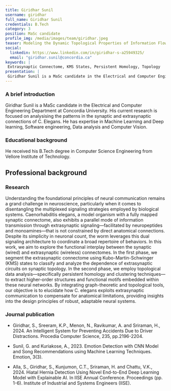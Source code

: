 ```yaml
---
title: Giridhar Sunil
username: giridhar
full_name: Giridhar Sunil
credentials: B.Tech
category: 3
position: MaSc candidate
profile_img: /media/images/team/giridhar.jpeg
teaser: Modeling the Dynamic Topological Properties of Information Flow in the Structural Connectome of Caenorhabditis elegans
social: 
  linkedin: https://www.linkedin.com/in/giridhar-s-a25949325/
  email: "giridhar.sunil@concordia.ca"
keywords: |
 Extrasynaptic Connectome, KMS States, Persistent Homology, Topology
presentation: |
 Giridhar Sunil is a MaSc candidate in the Electrical and Computer Engineering Department at Concordia University. His current research is focused on analysising the patterns in the synaptic and extrasynaptic connections of C. Elegans. He has expertise in Machine Learning and Deep learning, Software engineering, Data analysis and Computer Vision.
---
```


### A brief introduction

Giridhar Sunil is a MaSc candidate in the Electrical and Computer Engineering Department at Concordia University. His current research is focused on analysising the patterns in the synaptic and extrasynaptic connections of C. Elegans. He has expertise in Machine Learning and Deep learning, Software engineering, Data analysis and Computer Vision.


### Educational background

He received his B.Tech degree in Computer Science Engineering from Vellore Institute of Technology.


## Professional background

### Research

Understanding the foundational principles of neural communication remains a grand challenge in neuroscience, particularly when it comes to disentangling the multiplexed signaling strategies employed by biological systems. Caenorhabditis elegans, a model organism with a fully mapped synaptic connectome, also exhibits a parallel mode of information transmission through extrasynaptic signaling—facilitated by neuropeptides and monoamines—that is not constrained by direct anatomical connections. Despite its simplicity in neuronal count, the worm leverages this dual signaling architecture to coordinate a broad repertoire of behaviors. In this work, we aim to explore the functional interplay between the synaptic (wired) and extrasynaptic (wireless) connectomes. In the first phase, we segment the extrasynaptic connectome using Kubo-Martin-Schwinger (KMS) states to classify and analyze the dependence of extrasynaptic circuits on synaptic topology. In the second phase, we employ topological data analysis—specifically persistent homology and clustering techniques—to extract higher-order structures and functional motifs embedded within these neural networks. By integrating graph-theoretic and topological tools, our objective is to elucidate how C. elegans exploits extrasynaptic communication to compensate for anatomical limitations, providing insights into the design principles of robust, adaptable neural systems.



### Journal publication

- Giridhar, S., Sreeram, K.P., Menon, N., Ravikumar, A. and Sriraman, H., 2024. An Intelligent System for Preventing Accidents Due to Driver Distractions. Procedia Computer Science, 235, pp.2196-2204.

- Sunil, G. and Kuriakose, A., 2023. Emotion Detection with CNN Model and Song Recommendations using Machine Learning Techniques. Emotion, 3(3).

- Alla, S., Giridhar, S., Kunjumon, C.T., Sriraman, H. and Chattu, V.K., 2024. Hiatal Hernia Detection Using Novel End-to-End Deep Learning Model with Explainable AI. In IISE Annual Conference. Proceedings (pp. 1-6). Institute of Industrial and Systems Engineers (IISE).